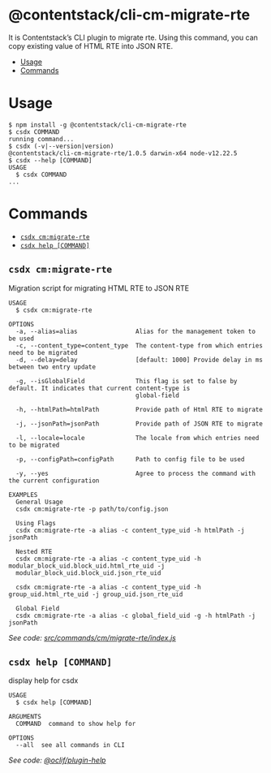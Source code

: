 @contentstack/cli-cm-migrate-rte
==========================

It is Contentstack’s CLI plugin to migrate rte. Using this command, you can copy existing value of HTML RTE into JSON RTE.


<!-- toc -->
* [Usage](#usage)
* [Commands](#commands)
<!-- tocstop -->
# Usage
<!-- usage -->
```sh-session
$ npm install -g @contentstack/cli-cm-migrate-rte
$ csdx COMMAND
running command...
$ csdx (-v|--version|version)
@contentstack/cli-cm-migrate-rte/1.0.5 darwin-x64 node-v12.22.5
$ csdx --help [COMMAND]
USAGE
  $ csdx COMMAND
...
```
<!-- usagestop -->
# Commands
<!-- commands -->
* [`csdx cm:migrate-rte`](#csdx-cmmigrate-rte)
* [`csdx help [COMMAND]`](#csdx-help-command)

## `csdx cm:migrate-rte`

Migration script for migrating HTML RTE to JSON RTE

```
USAGE
  $ csdx cm:migrate-rte

OPTIONS
  -a, --alias=alias                Alias for the management token to be used
  -c, --content_type=content_type  The content-type from which entries need to be migrated
  -d, --delay=delay                [default: 1000] Provide delay in ms between two entry update

  -g, --isGlobalField              This flag is set to false by default. It indicates that current content-type is
                                   global-field

  -h, --htmlPath=htmlPath          Provide path of Html RTE to migrate

  -j, --jsonPath=jsonPath          Provide path of JSON RTE to migrate

  -l, --locale=locale              The locale from which entries need to be migrated

  -p, --configPath=configPath      Path to config file to be used

  -y, --yes                        Agree to process the command with the current configuration

EXAMPLES
  General Usage
  csdx cm:migrate-rte -p path/to/config.json

  Using Flags
  csdx cm:migrate-rte -a alias -c content_type_uid -h htmlPath -j jsonPath

  Nested RTE
  csdx cm:migrate-rte -a alias -c content_type_uid -h modular_block_uid.block_uid.html_rte_uid -j 
  modular_block_uid.block_uid.json_rte_uid

  csdx cm:migrate-rte -a alias -c content_type_uid -h group_uid.html_rte_uid -j group_uid.json_rte_uid

  Global Field
  csdx cm:migrate-rte -a alias -c global_field_uid -g -h htmlPath -j jsonPath
```

_See code: [src/commands/cm/migrate-rte/index.js](https://github.com/contentstack/cli/blob/v1.0.5/src/commands/cm/migrate-rte/index.js)_

## `csdx help [COMMAND]`

display help for csdx

```
USAGE
  $ csdx help [COMMAND]

ARGUMENTS
  COMMAND  command to show help for

OPTIONS
  --all  see all commands in CLI
```

_See code: [@oclif/plugin-help](https://github.com/oclif/plugin-help/blob/v3.2.2/src/commands/help.ts)_
<!-- commandsstop -->
